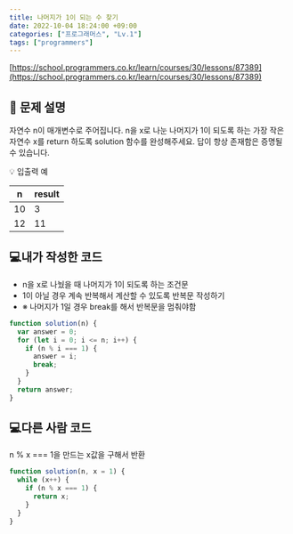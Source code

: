 ```yaml
---
title: 나머지가 1이 되는 수 찾기
date: 2022-10-04 18:24:00 +09:00
categories: ["프로그래머스", "Lv.1"]
tags: ["programmers"]
---
```


[https://school.programmers.co.kr/learn/courses/30/lessons/87389](https://school.programmers.co.kr/learn/courses/30/lessons/87389)

## 📔 문제 설명

자연수 n이 매개변수로 주어집니다. n을 x로 나눈 나머지가 1이 되도록 하는 가장 작은 자연수 x를 return 하도록 solution 함수를 완성해주세요. 답이 항상 존재함은 증명될 수 있습니다.

💡 입출력 예

| n   | result |
| --- | ------ |
| 10  | 3      |
| 12  | 11     |

## 💻내가 작성한 코드

- n을 x로 나눴을 때 나머지가 1이 되도록 하는 조건문
- 1이 아닐 경우 계속 반복해서 계산할 수 있도록 반복문 작성하기
- ※ 나머지가 1일 경우 break를 해서 반복문을 멈춰야함

```js
function solution(n) {
  var answer = 0;
  for (let i = 0; i <= n; i++) {
    if (n % i === 1) {
      answer = i;
      break;
    }
  }
  return answer;
}
```

## 💻다른 사람 코드

n % x === 1을 만드는 x값을 구해서 반환

```js
function solution(n, x = 1) {
  while (x++) {
    if (n % x === 1) {
      return x;
    }
  }
}
```
